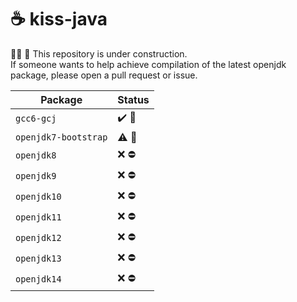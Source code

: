 # :coffee: kiss-java

:construction_worker_woman: :construction: This repository is under construction.\
If someone wants to help achieve compilation of the latest openjdk package,
please open a pull request or issue.

Package | Status
--------|-------
`gcc6-gcj`           | :heavy_check_mark: :tada: 
`openjdk7-bootstrap` | :warning: :construction:
`openjdk8`           | :x: :no_entry:
`openjdk9`           | :x: :no_entry:
`openjdk10`          | :x: :no_entry:
`openjdk11`          | :x: :no_entry:
`openjdk12`          | :x: :no_entry:
`openjdk13`          | :x: :no_entry:
`openjdk14`          | :x: :no_entry:
